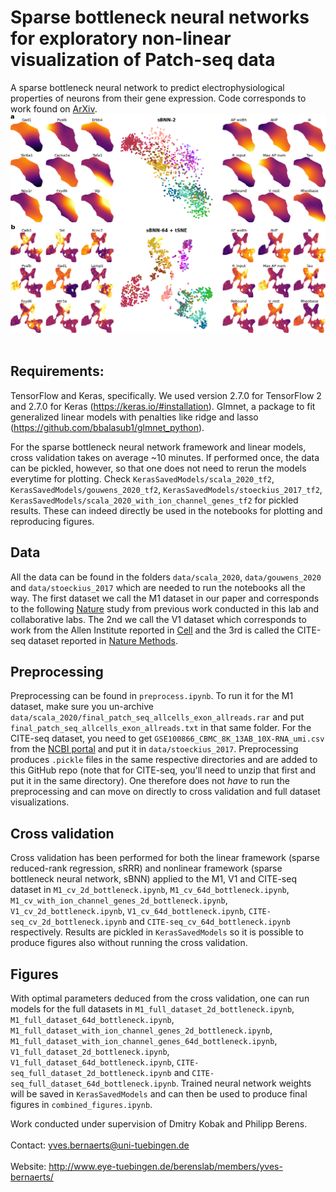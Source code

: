 # Sparse bottleneck neural networks for exploratory non-linear visualization of Patch-seq data
A sparse bottleneck neural network to predict electrophysiological properties of neurons from their gene expression.
Code corresponds to work found on [ArXiv](https://arxiv.org/abs/2006.10411).
![sBNN latent space visualisation](./figures/scala_everything_nl.png)
<br><br>
## Requirements:

TensorFlow and Keras, specifically. We used version 2.7.0 for TensorFlow 2 and 2.7.0 for Keras (https://keras.io/#installation).
Glmnet, a package to fit generalized linear models with penalties like ridge and lasso (https://github.com/bbalasub1/glmnet_python).

For the sparse bottleneck neural network framework and linear models, cross validation takes on average ~10 minutes. If performed once, the data can be pickled, however, so that one does not need to rerun the models everytime for plotting. Check `KerasSavedModels/scala_2020_tf2`, `KerasSavedModels/gouwens_2020_tf2`, `KerasSavedModels/stoeckius_2017_tf2`, `KerasSavedModels/scala_2020_with_ion_channel_genes_tf2` for pickled results. These can indeed directly be used in the notebooks for plotting and reproducing figures.


## Data
All the data can be found in the folders `data/scala_2020`, `data/gouwens_2020` and `data/stoeckius_2017` which are needed to run the notebooks all the way. The first dataset we call the M1 dataset in our paper and corresponds to the following [Nature](https://www.nature.com/articles/s41586-020-2907-3) study from previous work conducted in this lab and collaborative labs. The 2nd we call the V1 dataset which corresponds to work from the Allen Institute reported in [Cell](https://www.cell.com/cell/pdf/S0092-8674(20)31254-X.pdf) and the 3rd is called the CITE-seq dataset reported in [Nature Methods](https://www.nature.com/articles/nmeth.4380).

## Preprocessing
Preprocessing can be found in `preprocess.ipynb`. To run it for the M1 dataset, make sure you un-archive `data/scala_2020/final_patch_seq_allcells_exon_allreads.rar` and put `final_patch_seq_allcells_exon_allreads.txt` in that same folder. For the CITE-seq dataset, you need to get `GSE100866_CBMC_8K_13AB_10X-RNA_umi.csv` from the [NCBI portal](https://www.ncbi.nlm.nih.gov/geo/query/acc.cgi?acc=GSE100866) and put it in `data/stoeckius_2017`. Preprocessing produces `.pickle` files in the same respective directories and are added to this GitHub repo (note that for CITE-seq, you'll need to unzip that first and put it in the same directory). One therefore does not _have_ to run the preprocessing and can move on directly to cross validation and full dataset visualizations.

## Cross validation
Cross validation has been performed for both the linear framework (sparse reduced-rank regression, sRRR) and nonlinear framework (sparse bottleneck neural network, sBNN) applied to the M1, V1 and CITE-seq dataset in `M1_cv_2d_bottleneck.ipynb`, `M1_cv_64d_bottleneck.ipynb`, `M1_cv_with_ion_channel_genes_2d_bottleneck.ipynb`, `V1_cv_2d_bottleneck.ipynb`,
`V1_cv_64d_bottleneck.ipynb`, `CITE-seq_cv_2d_bottleneck.ipynb` and `CITE-seq_cv_64d_bottleneck.ipynb` respectively. Results are pickled in `KerasSavedModels` so it is possible to produce figures also without running the cross validation.

## Figures
With optimal parameters deduced from the cross validation, one can run models for the full datasets in `M1_full_dataset_2d_bottleneck.ipynb`, `M1_full_dataset_64d_bottleneck.ipynb`, `M1_full_dataset_with_ion_channel_genes_2d_bottleneck.ipynb`, `M1_full_dataset_with_ion_channel_genes_64d_bottleneck.ipynb`, `V1_full_dataset_2d_bottleneck.ipynb`, `V1_full_dataset_64d_bottleneck.ipynb`, `CITE-seq_full_dataset_2d_bottleneck.ipynb` and `CITE-seq_full_dataset_64d_bottleneck.ipynb`. Trained neural network weights will be saved in `KerasSavedModels` and can then be used to produce final figures in `combined_figures.ipynb`.

Work conducted under supervision of Dmitry Kobak and Philipp Berens.
<br><br>
Contact: yves.bernaerts@uni-tuebingen.de
<br><br>
Website: http://www.eye-tuebingen.de/berenslab/members/yves-bernaerts/
